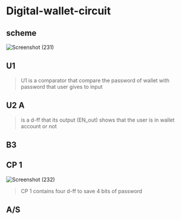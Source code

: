 # Digital-wallet-circuit

## scheme
![Screenshot (231)](https://user-images.githubusercontent.com/108394058/221377263-ade719cf-1ea6-4693-96be-3314c2663081.png)
## U1
> U1 is a comparator that compare the password of wallet with password that user gives to input
## U2 A
> is a d-ff that its output (EN_out) shows that the user is in wallet account or not
## B3

## CP 1
![Screenshot (232)](https://user-images.githubusercontent.com/108394058/222350771-caa5af03-8895-4b38-a3fb-eadb5f5cac98.png)
> CP 1 contains four d-ff to save 4 bits of password
## A/S
